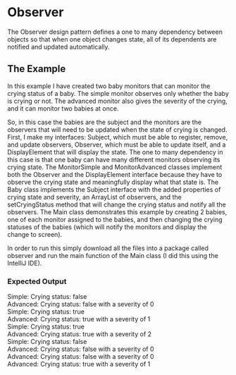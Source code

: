 # Observer
The Observer design pattern defines a one to many dependency between objects so that when one object changes state, all of its dependents are notified and updated automatically.

## The Example
In this example I have created two baby monitors that can monitor the crying status of a baby. The simple monitor observes only whether the baby is crying or not. The advanced monitor also gives the severity of the crying, and it can monitor two babies at once.

So, in this case the babies are the subject and the monitors are the observers that will need to be updated when the state of crying is changed. First, I make my interfaces: Subject, which must be able to register, remove, and update observers, Observer, which must be able to update itself, and a DisplayElement that will display the state. The one to many dependency in this case is that one baby can have many different monitors observing its crying state. The MonitorSimple and MonitorAdvanced classes implement both the Observer and the DisplayElement interface because they have to observe the crying state and meaningfully display what that state is. The Baby class implements the Subject interface with the added properties of crying state and severity, an ArrayList of observers, and the setCryingStatus method that will change the crying status and notify all the observers. The Main class demonstrates this example by creating 2 babies, one of each monitor assigned to the babies, and then changing the crying statuses of the babies (which will notify the monitors and display the change to screen).

In order to run this simply download all the files into a package called observer and run the main function of the Main class (I did this using the IntelliJ IDE).

### Expected Output
Simple: Crying status: false<br/>
Advanced: Crying status: false with a severity of 0<br/>
Simple: Crying status: true<br/>
Advanced: Crying status: true with a severity of 1<br/>
Simple: Crying status: true<br/>
Advanced: Crying status: true with a severity of 2<br/>
Simple: Crying status: false<br/>
Advanced: Crying status: false with a severity of 0<br/>
Advanced: Crying status: false with a severity of 0<br/>
Advanced: Crying status: true with a severity of 1
